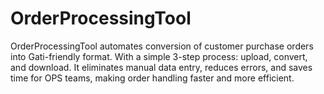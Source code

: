 # OrderProcessingTool
OrderProcessingTool automates conversion of customer purchase orders into Gati-friendly format. With a simple 3-step process: upload, convert, and download. It eliminates manual data entry, reduces errors, and saves time for OPS teams, making order handling faster and more efficient.
